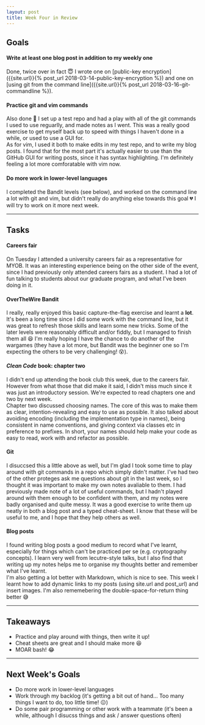 ```yaml
---
layout: post
title: Week Four in Review
---
```



## Goals

####  Write at least one blog post in addition to my weekly one  

Done, twice over in fact :innocent: I wrote one on [public-key encryption]({{site.url}}{% post_url 2018-03-14-public-key-encryption %}) and one on [using git from the command line]({{site.url}}{% post_url 2018-03-16-git-commandline %}).

#### Practice git and vim commands

Also done :star2: I set up a test repo and had a play with all of the git commands I used to use reguarlly, and made notes as I went. This was a really good exercise to get myself back up to speed with things I haven't done in a while, or used to use a GUI for.  
As for vim, I used it both to make edits in my test repo, and to write my blog posts. I found that for the most part it's actually easier to use than the GitHub GUI for writing posts, since it has syntax highlighting. I'm definitely feeling a lot more comforatable with vim now.

####  Do more work in lower-level languages

I completed the Bandit levels (see below), and worked on the command line a lot with git and vim, but didn't really do anything else towards this goal :broken_heart:  I will try to work on it more next week.

---

## Tasks

#### Careers fair

On Tuesday I attended a university careers fair as a representative for MYOB. It was an interesting experience being on the other side of the event, since I had previously only attended careers fairs as a student. I had a lot of fun talking to students about our graduate program, and what I've been doing in it.

#### OverTheWire Bandit

I really, really enjoyed this basic capture-the-flag exercise and learnt a **lot**. It's been a long time since I did some work with the command line, but it was great to refresh those skills and learn some new tricks. Some of the later levels were reasonably difficult and/or fiddly, but I managed to finish them all :satisfied: I'm really hoping I have the chance to do another of the wargames (they have a lot more, but Bandit was the beginner one so I'm expecting the others to be very challenging! :dizzy_face:).

#### _Clean Code_ book: chapter two

I didn't end up attending the book club this week, due to the careers fair. However from what those that did make it said, I didn't miss much since it was just an introductory session. We're expected to read chapters one and two by next week.  
Chapter two discussed choosing names. The core of this was to make them as clear, intention-revealing and easy to use as possible. It also talked about avoiding encoding (including the implementation type in names), being consistent in name conventions, and giving context via classes etc in preference to prefixes. In short, your names should help make your code as easy to read, work with and refactor as possible.

#### Git

I disuccsed this a little above as well, but I'm glad I took some time to play around with git commands in a repo which simply didn't matter. I've had two of the other proteges ask me questions about git in the last week, so I thought it was important to make my own notes avaliable to them. I had previously made note of a lot of useful commands, but I hadn't played around with them enough to be confident with them, and my notes were badly organised and quite messy. It was a good exercise to write them up neatly in both a blog post and a typed cheat-sheet. I know that these will be useful to me, and I hope that they help others as well.

#### Blog posts

I found writing blog posts a good medium to record what I've learnt, especially for things which can't be practiced per se (e.g. cryptography concepts). I learn very well from lecutre-style talks, but I also find that writing up my notes helps me to organise my thoughts better and remember what I've learnt.  
I'm also getting a lot better with Markdown, which is nice to see. This week I learnt how to add dynamic links to my posts (using site.url and post_url) and insert images. I'm also rememebering the double-space-for-return thing better :sweat_smile:

---

## Takeaways

* Practice and play around with things, then write it up!  
* Cheat sheets are great and I should make more :satisfied:  
* MOAR bash! :joy:

---

## Next Week's Goals

* Do more work in lower-level languages  
* Work through my backlog (it's getting a bit out of hand... Too many things I want to do, too little time! :confounded:)  
* Do some pair programming or other work with a teammate (it's been a while, although I disucss things and ask / answer questions often)

